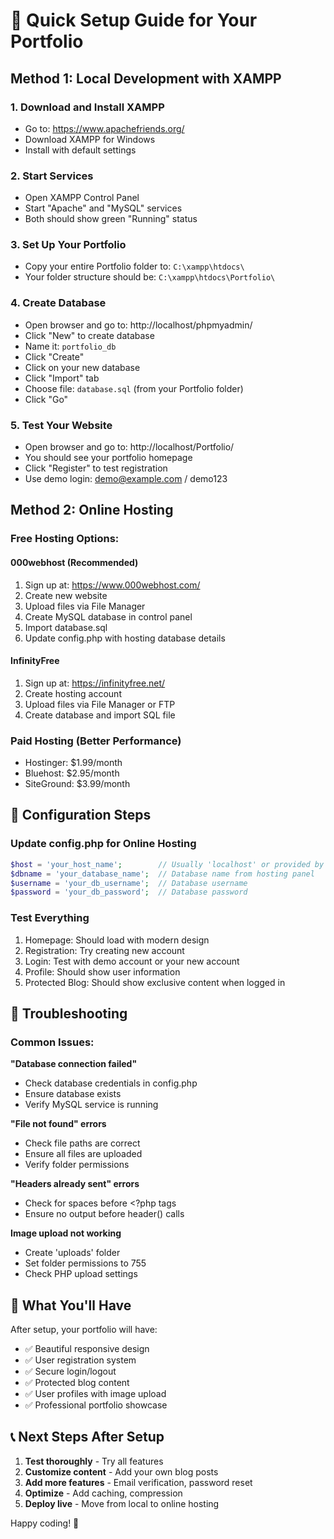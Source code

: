 # 🚀 Quick Setup Guide for Your Portfolio

## Method 1: Local Development with XAMPP

### 1. Download and Install XAMPP
- Go to: https://www.apachefriends.org/
- Download XAMPP for Windows
- Install with default settings

### 2. Start Services
- Open XAMPP Control Panel
- Start "Apache" and "MySQL" services
- Both should show green "Running" status

### 3. Set Up Your Portfolio
- Copy your entire Portfolio folder to: `C:\xampp\htdocs\`
- Your folder structure should be: `C:\xampp\htdocs\Portfolio\`

### 4. Create Database
- Open browser and go to: http://localhost/phpmyadmin/
- Click "New" to create database
- Name it: `portfolio_db`
- Click "Create"
- Click on your new database
- Click "Import" tab
- Choose file: `database.sql` (from your Portfolio folder)
- Click "Go"

### 5. Test Your Website
- Open browser and go to: http://localhost/Portfolio/
- You should see your portfolio homepage
- Click "Register" to test registration
- Use demo login: demo@example.com / demo123

## Method 2: Online Hosting

### Free Hosting Options:

#### 000webhost (Recommended)
1. Sign up at: https://www.000webhost.com/
2. Create new website
3. Upload files via File Manager
4. Create MySQL database in control panel
5. Import database.sql
6. Update config.php with hosting database details

#### InfinityFree
1. Sign up at: https://infinityfree.net/
2. Create hosting account
3. Upload files via File Manager or FTP
4. Create database and import SQL file

### Paid Hosting (Better Performance)
- Hostinger: $1.99/month
- Bluehost: $2.95/month
- SiteGround: $3.99/month

## 🔧 Configuration Steps

### Update config.php for Online Hosting
```php
$host = 'your_host_name';        // Usually 'localhost' or provided by host
$dbname = 'your_database_name';  // Database name from hosting panel
$username = 'your_db_username';  // Database username
$password = 'your_db_password';  // Database password
```

### Test Everything
1. Homepage: Should load with modern design
2. Registration: Try creating new account
3. Login: Test with demo account or your new account
4. Profile: Should show user information
5. Protected Blog: Should show exclusive content when logged in

## 🐛 Troubleshooting

### Common Issues:

**"Database connection failed"**
- Check database credentials in config.php
- Ensure database exists
- Verify MySQL service is running

**"File not found" errors**
- Check file paths are correct
- Ensure all files are uploaded
- Verify folder permissions

**"Headers already sent" errors**
- Check for spaces before <?php tags
- Ensure no output before header() calls

**Image upload not working**
- Create 'uploads' folder
- Set folder permissions to 755
- Check PHP upload settings

## 🎯 What You'll Have

After setup, your portfolio will have:
- ✅ Beautiful responsive design
- ✅ User registration system
- ✅ Secure login/logout
- ✅ Protected blog content
- ✅ User profiles with image upload
- ✅ Professional portfolio showcase

## 📞 Next Steps After Setup

1. **Test thoroughly** - Try all features
2. **Customize content** - Add your own blog posts
3. **Add more features** - Email verification, password reset
4. **Optimize** - Add caching, compression
5. **Deploy live** - Move from local to online hosting

Happy coding! 🎉
